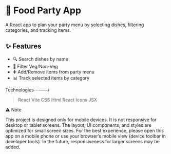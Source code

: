 # 🍴 Food Party App
A React app to plan your party menu by selecting dishes, filtering categories, and tracking items.

## ✨ Features
- 🔍 Search dishes by name
- 🥗 Filter Veg/Non-Veg
- ➕ Add/Remove items from party menu
- 📊 Track selected items by category

Technologies----->
> React
> Vite
> CSS
> Html
> React Icons
> JSX


⚠️ Note

This project is designed only for mobile devices.
It is not responsive for desktop or tablet screens.
The layout, UI components, and styles are optimized for small screen sizes.
For the best experience, please open this app on a mobile phone or use your browser’s mobile view (device toolbar in developer tools).
In the future, responsiveness for larger screens may be added.
